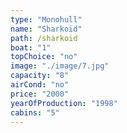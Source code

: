 ```yaml
---
type: "Monohull"
name: "Sharkoid"
path: /sharkoid
boat: "1"
topChoice: "no"
image: "./image/7.jpg"
capacity: "8"
airCond: "no"
price: "2000"
yearOfProduction: "1998"
cabins: "5"
---
```

